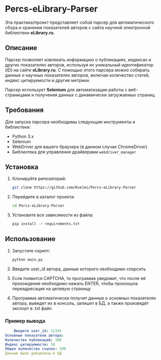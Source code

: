 # Percs-eLibrary-Parser

Эта практика/проект представляет собой парсер для автоматического сбора и хранения показателей авторов с сайта научной электронной библиотеки **eLibrary.ru**.

## Описание

Парсер позволяет извлекать информацию о публикациях, индексах и других показателях авторов, используя их уникальный идентификатор (ID) на сайте **eLibrary.ru**. С помощью этого парсера можно собирать данные о научных показателях авторов, включая количество статей, индекс цитируемости и другие метрики.

Парсер использует **Selenium** для автоматизации работы с веб-страницами и получения данных с динамически загружаемых страниц.

## Требования

Для запуска парсера необходимы следующие инструменты и библиотеки:

- Python 3.x
- Selenium
- WebDriver для вашего браузера (в данном случае ChromeDriver)
- Библиотека для управления драйверами `webdriver_manager`

## Установка

1. Клонируйте репозиторий:

    ```bash
   git clone https://github.com/Kvelmi/Percs-eLibrary-Parser
   ```

2. Перейдите в каталог проекта:
       
    ```bash
   cd Percs-eLibrary-Parser
   ```

3. Установите все зависимости из файла:
      
    ```bash
   pip install -r requirements.txt
   ```

## Использование

1. Запустите скрипт:

    ```bash
   python main.py
   ```

2. Введите user_id автора, данные которого необходимо спарсить

3. Если появится CAPTCHA, то программа уведомит, что после её прохождения необходимо нажать ENTER, чтобы произошла переадресация на целевую страницу

4. Программа автоматически получит данные о основных показателях автора, выведет их в консоль, запишет в БД, а также произведёт экспорт в .txt файл

### Пример вывода

```yaml
    Введите user_id: 12345
Основные показатели автора:
Количество публикаций: 100
Индекс цитируемости: 50
Общее количество ссылок: 200
Данные были добавлены в БД


